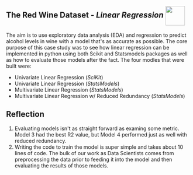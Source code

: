 <h2> The Red Wine Dataset - <i>Linear Regression</i> 
  <a href="https://nbviewer.jupyter.org/github/Williamdst/Springboard-DSC/blob/master/Coursework/11.4_Linear-Regression/Springboard%20Regression%20Case%20Study%20-%20the%20Red%20Wine%20Dataset%20-%20Tier%203.ipynb">
    <img align='center' src="https://img.shields.io/badge/Jupyter-F37626.svg?&style=for-the-badge&logo=Jupyter&logoColor=white" width='53' />
  </a>
</h2>
The aim is to use exploratory data analysis (EDA) and regression to predict alcohol levels in wine with a model that's as accurate as possible. The core purpose of this case study was to see how linear regression can be implemented in python using both Scikit and Statsmodels packages as well as how to evaluate those models after the fact. The four modles that were built were:
<ul>
  <li> Univariate Linear Regression (<i>SciKit</i>) </li>
  <li> Univariate Linear Regression (<i>StatsModels</i>) </li>
  <li> Multivariate Linear Regression (<i>StatsModels</i>) </li>
  <li> Multivariate Linear Regression w/ Reduced Redundancy (<i>StatsModels</i>) </li>
</ul>

<h2> Reflection </h2>
<ol>
  <li> Evaluating models isn't as straight forward as examing some metric. Model 3 had the best R2 value, but Model 4 performed just as well with reduced redundancy. </li>
  <li> Writing the code to train the model is super simple and takes about 10 lines of code. The bulk of our work as Data Scientists comes from preprocessing the data prior to feeding it into the model and then evaluating the results of those models. 
</ol>
